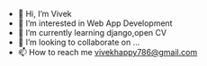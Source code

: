 - 👋 Hi, I’m Vivek
- 👀 I’m interested in Web App Development
- 🌱 I’m currently learning django,open CV
- 💞️ I’m looking to collaborate on ...
- 📫 How to reach me vivekhappy786@gmail.com

<!---
bradtoxic/bradtoxic is a ✨ special ✨ repository because its `README.md` (this file) appears on your GitHub profile.
You can click the Preview link to take a look at your changes.
--->
